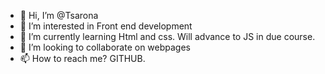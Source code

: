 - 👋 Hi, I’m @Tsarona
- 👀 I’m interested in Front end development
- 🌱 I’m currently learning Html and css. Will advance to JS in due course.
- 💞️ I’m looking to collaborate on webpages
- 📫 How to reach me? GITHUB.

<!---
Tsarona/Tsarona is a ✨ special ✨ repository because its `README.md` (this file) appears on your GitHub profile.
You can click the Preview link to take a look at your changes.
--->
